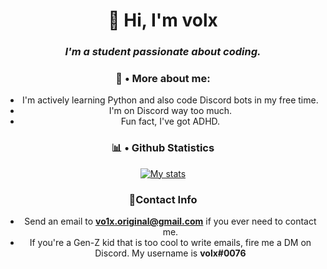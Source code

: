 <h1 align="center">👋 Hi, I'm volx</h1>
<em><b><center><h3 align = "center">I'm a student passionate about coding.<center></h3></b></em>

### 📖 • More about me:
- I'm actively learning Python and also code Discord bots in my free time.
- I'm on Discord way too much.
- Fun fact, I've got ADHD.

### 📊 • Github Statistics

[![My stats](https://github-readme-stats.vercel.app/api?username=vo1x&show_icons=true&theme=material-palenight)](https://github.com/anuraghazra/github-readme-stats)


### 📢Contact Info

- Send an email to **vo1x.original@gmail.com** if you ever need to contact me. 
- If you're a Gen-Z kid that is too cool to write emails, fire me a DM on Discord. My username is **volx#0076**